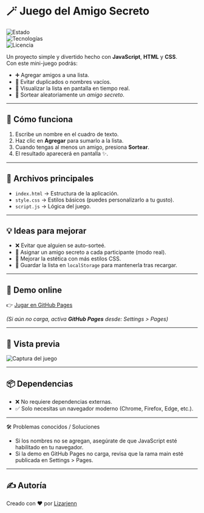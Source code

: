 # 🪄 Juego del Amigo Secreto

![Estado](https://img.shields.io/badge/estado-finalizado-brightgreen)  
![Tecnologías](https://img.shields.io/badge/tecnologías-HTML%20%7C%20CSS%20%7C%20JS-blue)  
![Licencia](https://img.shields.io/badge/licencia-MIT-lightgrey)  

Un proyecto simple y divertido hecho con **JavaScript**, **HTML** y **CSS**.  
Con este mini-juego podrás:

- ➕ Agregar amigos a una lista.  
- 🚫 Evitar duplicados o nombres vacíos.  
- 👀 Visualizar la lista en pantalla en tiempo real.  
- 🎲 Sortear aleatoriamente un *amigo secreto*.  

---

## 📝 Cómo funciona

1. Escribe un nombre en el cuadro de texto.  
2. Haz clic en **Agregar** para sumarlo a la lista.  
3. Cuando tengas al menos un amigo, presiona **Sortear**.  
4. El resultado aparecerá en pantalla ✨.  

---

## 📂 Archivos principales

- `index.html` → Estructura de la aplicación.  
- `style.css` → Estilos básicos (puedes personalizarlo a tu gusto).  
- `script.js` → Lógica del juego.  

---

## 💡 Ideas para mejorar

- ❌ Evitar que alguien se auto-sorteé.  
- 🔄 Asignar un amigo secreto a cada participante (modo real).  
- 🎨 Mejorar la estética con más estilos CSS.  
- 💾 Guardar la lista en `localStorage` para mantenerla tras recargar.  

---

## 🎁 Demo online

👉 [Jugar en GitHub Pages](https://lizarjenn.github.io/Challenge-Amigo-Secreto/)  

*(Si aún no carga, activa **GitHub Pages** desde: Settings > Pages)*  

---

## 📸 Vista previa

![Captura del juego](./screenshot.png)  

---

## 📦 Dependencias

- ❌ No requiere dependencias externas.
- ✅ Solo necesitas un navegador moderno (Chrome, Firefox, Edge, etc.).

---

🛠️ Problemas conocidos / Soluciones

- Si los nombres no se agregan, asegúrate de que JavaScript esté habilitado en tu navegador.
- Si la demo en GitHub Pages no carga, revisa que la rama main esté publicada en Settings > Pages.

---
## ✍️ Autoría

Creado con ❤️ por [Lizarjenn](https://github.com/Lizarjenn)  
